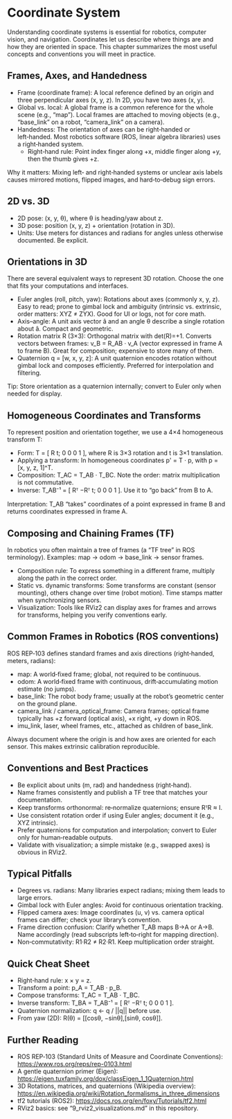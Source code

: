 # Coordinate System

Understanding coordinate systems is essential for robotics, computer vision, and navigation. Coordinates let us describe where things are and how they are oriented in space. This chapter summarizes the most useful concepts and conventions you will meet in practice.

## Frames, Axes, and Handedness

- Frame (coordinate frame): A local reference defined by an origin and three perpendicular axes (x, y, z). In 2D, you have two axes (x, y).
- Global vs. local: A global frame is a common reference for the whole scene (e.g., “map”). Local frames are attached to moving objects (e.g., “base_link” on a robot, “camera_link” on a camera).
- Handedness: The orientation of axes can be right‑handed or left‑handed. Most robotics software (ROS, linear algebra libraries) uses a right‑handed system.
  - Right‑hand rule: Point index finger along +x, middle finger along +y, then the thumb gives +z.

Why it matters: Mixing left‑ and right‑handed systems or unclear axis labels causes mirrored motions, flipped images, and hard‑to‑debug sign errors.

## 2D vs. 3D

- 2D pose: (x, y, θ), where θ is heading/yaw about z.
- 3D pose: position (x, y, z) + orientation (rotation in 3D).
- Units: Use meters for distances and radians for angles unless otherwise documented. Be explicit.

## Orientations in 3D

There are several equivalent ways to represent 3D rotation. Choose the one that fits your computations and interfaces.

- Euler angles (roll, pitch, yaw): Rotations about axes (commonly x, y, z). Easy to read; prone to gimbal lock and ambiguity (intrinsic vs. extrinsic, order matters: XYZ ≠ ZYX). Good for UI or logs, not for core math.
- Axis–angle: A unit axis vector â and an angle θ describe a single rotation about â. Compact and geometric.
- Rotation matrix R (3×3): Orthogonal matrix with det(R)=+1. Converts vectors between frames: v_B = R_AB · v_A (vector expressed in frame A to frame B). Great for composition; expensive to store many of them.
- Quaternion q = [w, x, y, z]: A unit quaternion encodes rotation without gimbal lock and composes efficiently. Preferred for interpolation and filtering.

Tip: Store orientation as a quaternion internally; convert to Euler only when needed for display.

## Homogeneous Coordinates and Transforms

To represent position and orientation together, we use a 4×4 homogeneous transform T:

- Form: T = [ R  t; 0  0  0  1 ], where R is 3×3 rotation and t is 3×1 translation.
- Applying a transform: In homogeneous coordinates p' = T · p, with p = [x, y, z, 1]^T.
- Composition: T_AC = T_AB · T_BC. Note the order: matrix multiplication is not commutative.
- Inverse: T_AB⁻¹ = [ Rᵀ  −Rᵀ t; 0 0 0 1 ]. Use it to “go back” from B to A.

Interpretation: T_AB “takes” coordinates of a point expressed in frame B and returns coordinates expressed in frame A.

## Composing and Chaining Frames (TF)

In robotics you often maintain a tree of frames (a “TF tree” in ROS terminology). Examples: map → odom → base_link → sensor frames.

- Composition rule: To express something in a different frame, multiply along the path in the correct order.
- Static vs. dynamic transforms: Some transforms are constant (sensor mounting), others change over time (robot motion). Time stamps matter when synchronizing sensors.
- Visualization: Tools like RViz2 can display axes for frames and arrows for transforms, helping you verify conventions early.

## Common Frames in Robotics (ROS conventions)

ROS REP‑103 defines standard frames and axis directions (right‑handed, meters, radians):

- map: A world‑fixed frame; global, not required to be continuous.
- odom: A world‑fixed frame with continuous, drift‑accumulating motion estimate (no jumps).
- base_link: The robot body frame; usually at the robot’s geometric center on the ground plane.
- camera_link / camera_optical_frame: Camera frames; optical frame typically has +z forward (optical axis), +x right, +y down in ROS.
- imu_link, laser, wheel frames, etc., attached as children of base_link.

Always document where the origin is and how axes are oriented for each sensor. This makes extrinsic calibration reproducible.

## Conventions and Best Practices

- Be explicit about units (m, rad) and handedness (right‑hand).
- Name frames consistently and publish a TF tree that matches your documentation.
- Keep transforms orthonormal: re‑normalize quaternions; ensure RᵀR ≈ I.
- Use consistent rotation order if using Euler angles; document it (e.g., XYZ intrinsic).
- Prefer quaternions for computation and interpolation; convert to Euler only for human‑readable outputs.
- Validate with visualization; a simple mistake (e.g., swapped axes) is obvious in RViz2.

## Typical Pitfalls

- Degrees vs. radians: Many libraries expect radians; mixing them leads to large errors.
- Gimbal lock with Euler angles: Avoid for continuous orientation tracking.
- Flipped camera axes: Image coordinates (u, v) vs. camera optical frames can differ; check your library’s convention.
- Frame direction confusion: Clarify whether T_AB maps B→A or A→B. Name accordingly (read subscripts left‑to‑right for mapping direction).
- Non‑commutativity: R1·R2 ≠ R2·R1. Keep multiplication order straight.

## Quick Cheat Sheet

- Right‑hand rule: x × y = z.
- Transform a point: p_A = T_AB · p_B.
- Compose transforms: T_AC = T_AB · T_BC.
- Inverse transform: T_BA = T_AB⁻¹ = [ Rᵀ  −Rᵀ t; 0 0 0 1 ].
- Quaternion normalization: q ← q / ||q|| before use.
- From yaw (2D): R(θ) = [[cosθ, −sinθ],[sinθ, cosθ]].

## Further Reading

- ROS REP‑103 (Standard Units of Measure and Coordinate Conventions): https://www.ros.org/reps/rep-0103.html
- A gentle quaternion primer (Eigen): https://eigen.tuxfamily.org/dox/classEigen_1_1Quaternion.html
- 3D Rotations, matrices, and quaternions (Wikipedia overview): https://en.wikipedia.org/wiki/Rotation_formalisms_in_three_dimensions
- tf2 tutorials (ROS2): https://docs.ros.org/en/foxy/Tutorials/tf2.html
- RViz2 basics: see “9_rviz2_visualizations.md” in this repository.

